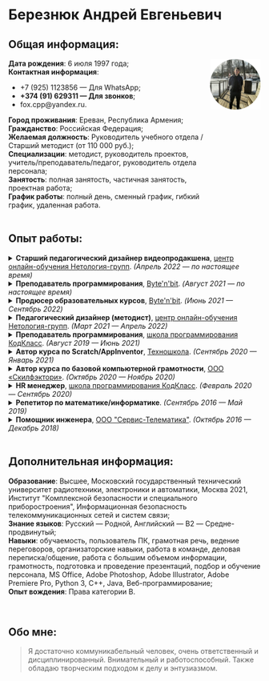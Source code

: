 # Березнюк Андрей Евгеньевич 

## Общая информация:
<div style="display:flex">
  <div style="display:block">
    <div><b>Дата рождения</b>: 6 июля 1997 года;</div>
    <div>
      <b>Контактная информация</b>:
      <ul>
        <li>+7 (925) 1123856 — Для WhatsApp;</li>
        <li><b>+374 (91) 629311 — Для звонков</b>;</li>
        <li>fox.cpp@yandex.ru.</li>
      </ul>
    </div>
    <div><b>Город проживания</b>: Ереван, Республика Армения;</div>
    <div><b>Гражданство</b>: Российская Федерация;</div> 
    <div><b>Желаемая должность</b>: Руководитель учебного отдела / Старший методист (от 110 000 руб.);</div>
    <div><b>Специализации</b>: методист, руководитель проектов, учитель/преподаватель/педагог, руководитель отдела персонала;</div>
    <div><b>Занятость</b>: полная занятость, частичная занятость, проектная работа;</div>
    <div><b>График работы</b>: полный день, сменный график, гибкий график, удаленная работа.</div>
  </div>
  <img src="/photo.png" alt="photo" width=20% height=20%>
</div>

<br/>

## Опыт работы:  
<details>
<summary><b>Старший педагогический дизайнер видеопродакшена</b>, <a href=netology-group.ru/>центр онлайн-обучения Нетология-групп</a>. <i>(Апрель 2022 — по настоящее время)</i></summary> 

1. Планирование и контроль разработки и съемки образовательного контента;  
2. Планирование и распределение бюджета;  
3. Координация и организация рабочего процесса команды;  
4. Автоматизация и оптимизация рабочих процессов;  
5. Организация взаимодействия команды с другими участниками производственного процесса;  
6. Разработка образовательной траектории;  
7. Разработка заданий разного формата согласно методическим целям по курсам;  
8. Планирование и организация съемок курса, контроль монтажа;  
9. Внедрение продукта и его поддержка;  
10. Анализ метрик и мониторинг состояния курса.  
</details>

<details>
<summary><b>Преподаватель программирования</b>,  <a href=www.bytenbit.ru/>Byte'n'bit</a>. <i>(Август 2021 — по настоящее время)</i></summary>

1. Проведение онлайн-занятий для учащихся 6-10 классов;
2. Проведение открытых уроков для учащихся 6-10 классов и их родителей;
3. Контроль знаний учеников;
4. Коммуникация с учащимися и их родителями в оффлайн и онлайн форматах.
</details>

<details>
<summary><b>Продюсер образовательных курсов</b>,  <a href=www.bytenbit.ru/>Byte'n'bit</a>. <i>(Июнь 2021 — Сентябрь 2022)</i></summary>

1. Исследование целевой аудитории, анализ конкурентов;
2. Формирование перечня ожидаемых результатов обучения по образовательным программам;
3. Проектирование программы курса вместе с экспертами;
4. Организация/контроль/консультация испольнителей в процессе разработки материалов и съемок образовательного контента;
5. Помощь в написании текстов для представления курсов аудитории.
</details>

<details>
<summary><b>Педагогический дизайнер (методист)</b>,  <a href=netology-group.ru/>центр онлайн-обучения Нетология-групп</a>. <i>(Март 2021 — Апрель 2022)</i></summary>

1. Разработка образовательной траектории;
2. Разработка заданий разного формата согласно методическим целям по курсам;
3. Планирование и организация съемок курса, контроль монтажа;
4. Внедрение продукта и его поддержка;
5. Анализ метрик и мониторинг состояния курса.
</details>

<details>
<summary><b>Преподаватель программирования</b>,  <a href=code-class.ru/>школа программирования КодКласс</a>. <i>(Август 2019 — Июнь 2021)</i></summary>

1. Проведение занятий для учащихся 1-9 классов по Scratch / Stencyl / AppInventor / Python / Java / Unity C# / WEB / Blender / С++ / UE4;
1. Проведение открытых уроков для учащихся 1-9 классов и их родителей;
1. Ответственность за компьютерный класс;
1. Помощь в техническом обеспечении спец.уроков;
1. Контроль знаний учеников;
1. Коммуникация с учащимися и их родителями в оффлайн и онлайн форматах.
</details>

<details>
<summary><b>Автор курса по Scratch/AppInventor</b>,  <a href=technoschool.club/>Техношкола</a>. <i>(Сентябрь 2020 — Январь 2021)</i></summary>

1. Разработка плана занятий курса;
1. Создание презентаций и их последующее оформление;
1. Разработка учебных материалов.
</details>

<details>
<summary><b>Автор курса по базовой компьютерной грамотности</b>,  <a href=skillfactory.ru/>ООО «Скилфэктори»</a>. <i>(Октябрь 2020 — Ноябрь 2020)</i></summary>

1. Создание презентаций и их последующее оформление;
1. Создание сценариев видеороликов;
1. Запись занятий по выполненным презентациям.
</details>

<details>
<summary><b>HR менеджер</b>,  <a href=code-class.ru/>школа программирования КодКласс</a>. <i>(Февраль 2020 — Сентябрь 2020)</i></summary>

1. Осуществление подбора преподавателей программирования;
1. Осуществление обучения/дообучения преподавателей программирования;
1. Разработка учебно-методических материалов (системы) для обучения преподавателей;
1. Обучение руководителей филиалов данной сети школ программирования;
1. Разрешение конфликтных ситуаций среди преподавателей и руководителей филиалов;
1. Проведение симуляций с кандидатами в преподаватели.
</details>

<details>
<summary><b>Репетитор по математике/информатике</b>. <i>(Сентябрь 2016 — Май 2019)</i></summary>

1. Проведение занятий для учащихся 6-9 классов.
</details>

<details>
<summary><b>Помощник инженера</b>,  <a href=www.s-telematics.ru/>ООО "Сервис-Телематика"</a>. <i>(Октябрь 2016 — Декабрь 2018)</i></summary>

1. Выполнение правок по чертежам технологических изделий;
1. Создание/доработка технической документации.
</details>

<br/>

## Дополнительная информация:
**Образование**: Высшее, Московский государственный технический университет радиотехники, электроники и автоматики, Москва 2021,
Институт "Комплексной безопасности и специального приборостроения", Информационная безопасность телекоммуникационных сетей и систем связи;  
**Знание языков**: Русский — Родной, Английский — B2 — Средне-продвинутый;  
**Навыки**: обучаемость, пользователь ПК, грамотная речь, ведение переговоров, организаторские навыки, работа в команде, деловая переписка/общение, работа с большим объемом информации, грамотность, подготовка и проведение презентаций, подбор и обучение персонала, MS Office, Adobe Photoshop, Adobe Illustrator, Adobe Premiere Pro, Python 3, C++, Java, Веб-программирование;  
**Опыт вождения**: Права категории B.  

<br/>

## Обо мне:
> Я достаточно коммуникабельный человек, очень ответственный и дисциплинированный. Внимательный и работоспособный. Также обладаю творческим подходом к делу и энтузиазмом.
